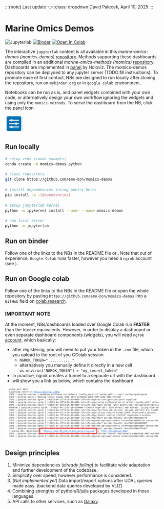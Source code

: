 :::{note} Last update 👈
:class: dropdown
David Palecek, April 10, 2025
:::

# Marine Omics Demos

![Jupyterlab](https://img.shields.io/badge/Jupyter-notebook-brightgreen)
[![Binder](https://mybinder.org/badge_logo.svg)](https://mybinder.org/v2/gh/emo-bon/momics-demos/HEAD)
[![Open In Colab](https://colab.research.google.com/assets/colab-badge.svg)](https://colab.research.google.com/github/palec87/momics-demos/)

The interactive `jupyterlab` content is all available in this *marine-omics-demos (momics-demos)* [repository](https://github.com/emo-bon/momics-demos). Methods supporting these dashboards are compiled in an additional *marine-omics-methods (momics)* [repository](https://github.com/emo-bon/marine-omics-methods). Dashboards are implemented in [panel](https://panel.holoviz.org/) by Holoviz. The momics-demos repository can be deplyoed to any jupyter server (TODO:fill instructions). To promote ease of first contact, NBs are designed to run locally after cloning the repository, run on `mybinder.org` or in `google colab` environment.

Notebooks can be run as is, and panel widgets combined with your own code, or alternatively design your own workflow ignoring the widgets and using only the `momics-methods`. To serve the dashboard from the NB, click the panel icon

![panel icon](../assets/figs/panel_icon.png)

## Run locally

```bash
# setup venv (conda example)
conda create -n momics-demos python

# clone repository
git clone https://github.com/emo-bon/momics-demos

# install dependencies (using poetry here)
pip install -e .[dependencies]

# setup jupyterlab kernel
python -m ipykernel install --user --name momics-demos

# run local server
python -m jupyterlab
```

## Run on binder

Follow one of the links to the NBs in the README file or . Note that out of experience, `Google Colab` runs faster, however you need a `ngrok` account (see [](#important-note)).

## Run on Google colab

Follow one of the links to the NBs in the README file or open the whole repository by pasting `https://github.com/emo-bon/momics-demos` into a `GitHub` field on [colab.research](https://colab.research.google.com/).

### IMPORTANT NOTE

At the moment, NBs/dashboards loaded over Google Colab run **FASTER** than the `binder` equivalents. However, in order to display a dashboard or even separate dashboard components (widgets), you will need `ngrok` [account](https://ngrok.com/), which basically:

- after registering, you will need to put your token in the `.env` file, which you upload to the root of you GColab session
  - `NGROK_TOKEN="..........."`
  - alternatively you manually define it directly in a new cell `os.environ["NGROK_TOKEN"] = "my_secret_token"`
- In practice, ngrok creates a tunnel to a separate url with the dashboard
- will show you a link as below, which contains the dashboard

![ngrok tunnel](../assets/figs/ngrok_colab_screenshot_red.png)

## Design principles

1. Minimize dependencies (*already failing*) to facilitate wide adaptation and further development of the codebase.
2. Simplicity over speed, however performance is considered.
3. (*Not implemented yet*) Data import/export options after UDAL queries made easy. (backend data queries developed by VLIZ)
4. Combining strengths of python/R/julia packages developed in those languages.
5. API calls to other services, such as [Galaxy](https://earth-system.usegalaxy.eu/).
